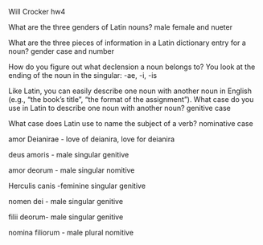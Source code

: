 Will Crocker hw4 

What are the three genders of Latin nouns? 
male female and nueter

What are the three pieces of information in a Latin dictionary entry for a noun? 
gender case and number 

How do you figure out what declension a noun belongs to? 
You look at the ending of the noun in the singular: -ae, -i, -is

Like Latin, you can easily describe one noun with another noun in English (e.g., “the book’s title”, “the format of the assignment”). What case do you use in Latin to describe one noun with another noun?
genitive case

What case does Latin use to name the subject of a verb?
nominative case

amor Deianirae - love of deianira, love for deianira

deus amoris - male singular genitive

amor deorum - male singular nomitive 

Herculis canis -feminine singular genitive 

nomen dei - male singular genitive

filii deorum- male singular genitive 

nomina filiorum - male plural nomitive
